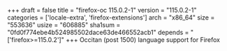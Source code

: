 +++
draft = false
title = "firefox-oc 115.0.2-1"
version = "115.0.2-1"
categories = ['locale-extra', 'firefox-extensions']
arch = "x86_64"
size = "553636"
usize = "606885"
sha1sum = "0fd0f774ebe4b524985502dace63de466552acb1"
depends = "['firefox>=115.0.2']"
+++
Occitan (post 1500) language support for Firefox